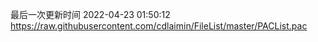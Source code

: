 最后一次更新时间 2022-04-23 01:50:12
https://raw.githubusercontent.com/cdlaimin/FileList/master/PACList.pac

